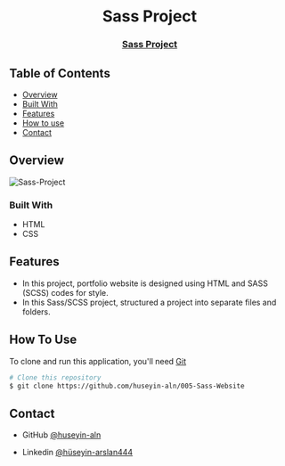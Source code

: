 <h1 align="center">Sass Project</h1>

<div align="center">
  <h3>
    <a href="https://huseyin-aln.github.io/005-Sass-Website/">
      Sass Project
    </a>
  </h3>
</div>


<!-- TABLE OF CONTENTS -->

## Table of Contents

- [Overview](#overview)
- [Built With](#built-with)
- [Features](#features)
- [How to use](#how-to-use)
- [Contact](#contact)

<!-- OVERVIEW -->

## Overview

![Sass-Project](https://user-images.githubusercontent.com/101873227/201475867-6d14c912-6c6d-447d-9794-8c5fd4e0f8fb.gif)


### Built With

- HTML
- CSS

## Features

- In this project, portfolio website is designed using  HTML and SASS (SCSS) codes for style. 
- In this Sass/SCSS project, structured a project into separate files and folders. 

## How To Use

To clone and run this application, you'll need [Git](https://git-scm.com) 
```bash
# Clone this repository
$ git clone https://github.com/huseyin-aln/005-Sass-Website

```

## Contact

- GitHub [@huseyin-aln](https://{github.com/huseyin-aln})

- Linkedin [@hüseyin-arslan444](https://{linkedin.com/hüseyin-arslan444})
